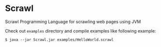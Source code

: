 # Scrawl
Scrawl Programming Language for scrawling web pages using JVM

Check out `examples` directory and compile examples like following example:

```
$ java --jar Scrawl.jar examples/HelloWorld.scrawl
```

